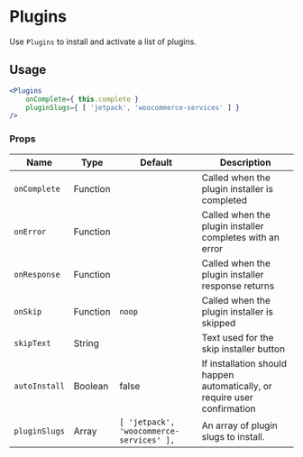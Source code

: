 # Plugins

Use `Plugins` to install and activate a list of plugins.

## Usage

```jsx
<Plugins
	onComplete={ this.complete }
	pluginSlugs={ [ 'jetpack', 'woocommerce-services' ] }
/>
```

### Props

| Name          | Type     | Default                                  | Description                                                               |
| ------------- | -------- | ---------------------------------------- | ------------------------------------------------------------------------- |
| `onComplete`  | Function |                                          | Called when the plugin installer is completed                             |
| `onError`     | Function |                                          | Called when the plugin installer completes with an error                  |
| `onResponse`  | Function |                                          | Called when the plugin installer response returns                         |
| `onSkip`      | Function | `noop`                                   | Called when the plugin installer is skipped                               |
| `skipText`    | String   |                                          | Text used for the skip installer button                                   |
| `autoInstall` | Boolean  | false                                    | If installation should happen automatically, or require user confirmation |
| `pluginSlugs` | Array    | `[ 'jetpack', 'woocommerce-services' ],` | An array of plugin slugs to install.                                      |
